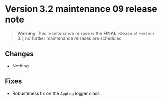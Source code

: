 Version 3.2 maintenance 09 release note
=======================================

> **Warning**: This maintenance release is the **FINAL** release of version 3.1,
> no further maintenance releases are scheduled.

Changes
-------

- Nothing

Fixes
-----

- Robusteness fix on the `AppLog` logger class